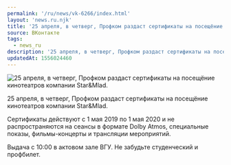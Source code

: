 ```yaml
---
permalink: '/ru/news/vk-6266/index.html'
layout: 'news.ru.njk'
title: '25 апреля, в четверг, Профком раздаст сертификаты на посещёние кинотеатров компании Star&Mlad.'
source: ВКонтакте
tags:
  - news_ru
description: '25 апреля, в четверг, Профком раздаст сертификаты на посещёние кинотеатров компании Star&Mlad.'
updatedAt: 1556024460
---
```

![25 апреля, в четверг, Профком раздаст сертификаты на посещёние кинотеатров компании Star&Mlad.](https://sun9-44.userapi.com/impf/c853624/v853624271/2b4da/PFOjYxFHZ8Y.jpg?size=1280x854&quality=96&sign=84f1588cdacb79cb519090e66ace0cd3&c_uniq_tag=fHL_gkqLg2lO_Rsy4I3JAvJ3LKWEnAVnQMtAHTSQTVE&type=album)

25 апреля, в четверг, Профком раздаст сертификаты на посещёние кинотеатров компании Star&Mlad.

Сертификаты действуют с 1 мая 2019 по 1 мая 2020 и не распространяются на сеансы в формате Dolby Atmos, специальные показы, фильмы-концерты и трансляции мероприятий.

Выдача с 10:00 в актовом зале ВГУ. Не забудьте студенческий и профбилет.
